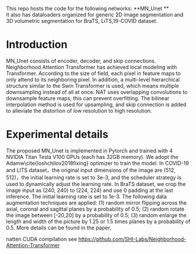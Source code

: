 This repo hosts the code for the following networks: **MN_Unet **  
It also has dataloaders organized for generic 2D image segmentation and 3D volumetric segmentation for BraTS, LiTS,19-COVID dataset.

# Introduction
MN_Unet consists of encoder, decoder, and skip connections. Neighborhood Attention Transformer has achieved local modeling with Transformer. According to the size of field, each pixel in feature maps to only attend to its neighboring pixel. In addition, a multi-level hierarchical structure similar to the Swin Transformer is used, which means multiple downsampling instead of all at once. NAT uses overlapping convolutions to downsample feature maps, this can prevent overfitting. The bilinear interpolation method is used for upsampling, and skip connection is added to alleviate the distortion of low resolution to high resolution.   

# Experimental details
The proposed MN\_Unet is implemented in Pytorch and trained with 4 NVIDIA Titan Tesla V100 GPUs (each has 32GB memory). We adopt the Adamw\cite{loshchilov2018fixing} optimizer to train the model. In COVID-19 and LITS dataset，the original input dimensions of the image are (512, 512)，the initial learning rate is set to 3e-3, and the scheduler strategy is used to dynamically adjust the learning rate. In BraTS dataset, we crop the image input as (240, 240) to (224, 224) and use 0 padding at the last inference. The initial learning rate is set to 1e-3.
The following data augmentation techniques are applied: (1) random mirror flipping across the axial, coronal and sagittal planes by a probability of 0.5; (2) random rotate the image between [-20,20] by a probability of 0.5; (3) random enlarge the length and width of the picture by 1.25 or 1.5 times planes by a probability of 0.5. More details can be found in the paper.  

natten CUDA compilation see https://github.com/SHI-Labs/Neighborhood-Attention-Transformer
